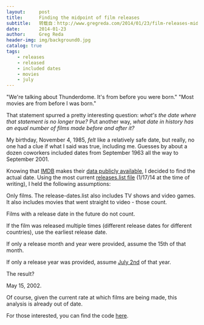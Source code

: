 ```yaml
---
layout:     post
title:      Finding the midpoint of film releases
subtitle:   转载自：http://www.gregreda.com/2014/01/23/film-releases-midpoint/
date:       2014-01-23
author:     Greg Reda
header-img: img/background0.jpg
catalog: true
tags:
    - releases
    - released
    - included dates
    - movies
    - july
---
```


> 
"We're talking about Thunderdome. It's from before you were born."
"Most movies are from before I was born."


That statement spurred a pretty interesting question: *what's the date where that statement is no longer true?* Put another way, *what date in history has an equal number of films made before and after it?*

My birthday, November 4, 1985, *felt* like a relatively safe date, but really, no one had a clue if what I said was true, including me. Guesses by about a dozen coworkers included dates from September 1963 all the way to September 2001.

Knowing that [IMDB](http://imdb.com/.) makes their [data publicly available](http://www.imdb.com/interfaces), I decided to find the actual date. Using the most current [releases.list file](ftp://ftp.fu-berlin.de/pub/misc/movies/database/release-dates.list.gz) (1/17/14 at the time of writing), I held the following assumptions:


Only films. The release-dates.list also includes TV shows and video games. It also includes movies that went straight to video - those count.


Films with a release date in the future do not count.


If the film was released multiple times (different release dates for different countries), use the earliest release date.


If only a release month and year were provided, assume the 15th of that month.


If only a release year was provided, assume [July 2nd](http://en.wikipedia.org/wiki/July_2) of that year.


The result?


May 15, 2002.

Of course, given the current rate at which films are being made, this analysis is already out of date.

For those interested, you can find the code [here](https://github.com/gjreda/movie-release-timeline).
